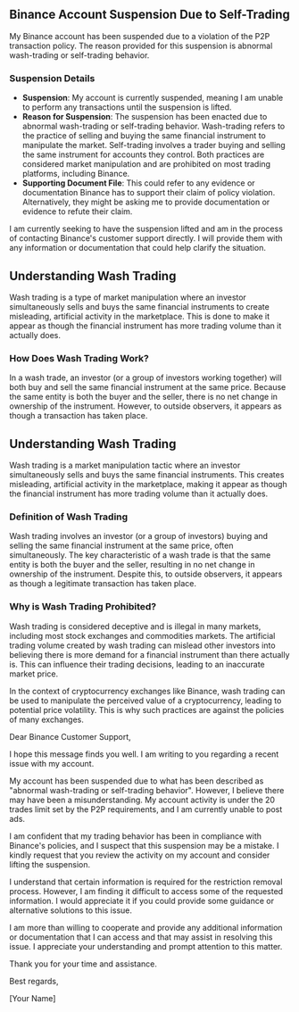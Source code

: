 ## Binance Account Suspension Due to Self-Trading

My Binance account has been suspended due to a violation of the P2P transaction policy. The reason provided for this suspension is abnormal wash-trading or self-trading behavior.

### Suspension Details

- **Suspension**: My account is currently suspended, meaning I am unable to perform any transactions until the suspension is lifted.
- **Reason for Suspension**: The suspension has been enacted due to abnormal wash-trading or self-trading behavior. Wash-trading refers to the practice of selling and buying the same financial instrument to manipulate the market. Self-trading involves a trader buying and selling the same instrument for accounts they control. Both practices are considered market manipulation and are prohibited on most trading platforms, including Binance.
- **Supporting Document File**: This could refer to any evidence or documentation Binance has to support their claim of policy violation. Alternatively, they might be asking me to provide documentation or evidence to refute their claim.

I am currently seeking to have the suspension lifted and am in the process of contacting Binance's customer support directly. I will provide them with any information or documentation that could help clarify the situation.

## Understanding Wash Trading

Wash trading is a type of market manipulation where an investor simultaneously sells and buys the same financial instruments to create misleading, artificial activity in the marketplace. This is done to make it appear as though the financial instrument has more trading volume than it actually does.

### How Does Wash Trading Work?

In a wash trade, an investor (or a group of investors working together) will both buy and sell the same financial instrument at the same price. Because the same entity is both the buyer and the seller, there is no net change in ownership of the instrument. However, to outside observers, it appears as though a transaction has taken place.

## Understanding Wash Trading

Wash trading is a market manipulation tactic where an investor simultaneously sells and buys the same financial instruments. This creates misleading, artificial activity in the marketplace, making it appear as though the financial instrument has more trading volume than it actually does.

### Definition of Wash Trading

Wash trading involves an investor (or a group of investors) buying and selling the same financial instrument at the same price, often simultaneously. The key characteristic of a wash trade is that the same entity is both the buyer and the seller, resulting in no net change in ownership of the instrument. Despite this, to outside observers, it appears as though a legitimate transaction has taken place.

### Why is Wash Trading Prohibited?

Wash trading is considered deceptive and is illegal in many markets, including most stock exchanges and commodities markets. The artificial trading volume created by wash trading can mislead other investors into believing there is more demand for a financial instrument than there actually is. This can influence their trading decisions, leading to an inaccurate market price.

In the context of cryptocurrency exchanges like Binance, wash trading can be used to manipulate the perceived value of a cryptocurrency, leading to potential price volatility. This is why such practices are against the policies of many exchanges.

Dear Binance Customer Support,

I hope this message finds you well. I am writing to you regarding a recent issue with my account.

My account has been suspended due to what has been described as "abnormal wash-trading or self-trading behavior". However, I believe there may have been a misunderstanding. My account activity is under the 20 trades limit set by the P2P requirements, and I am currently unable to post ads.

I am confident that my trading behavior has been in compliance with Binance's policies, and I suspect that this suspension may be a mistake. I kindly request that you review the activity on my account and consider lifting the suspension.

I understand that certain information is required for the restriction removal process. However, I am finding it difficult to access some of the requested information. I would appreciate it if you could provide some guidance or alternative solutions to this issue.

I am more than willing to cooperate and provide any additional information or documentation that I can access and that may assist in resolving this issue. I appreciate your understanding and prompt attention to this matter.

Thank you for your time and assistance.

Best regards,

[Your Name]
